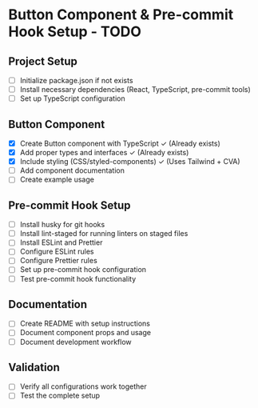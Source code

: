 # Button Component & Pre-commit Hook Setup - TODO

## Project Setup

- [ ] Initialize package.json if not exists
- [ ] Install necessary dependencies (React, TypeScript, pre-commit tools)
- [ ] Set up TypeScript configuration

## Button Component

- [x] Create Button component with TypeScript ✓ (Already exists)
- [x] Add proper types and interfaces ✓ (Already exists)
- [x] Include styling (CSS/styled-components) ✓ (Uses Tailwind + CVA)
- [ ] Add component documentation
- [ ] Create example usage

## Pre-commit Hook Setup

- [ ] Install husky for git hooks
- [ ] Install lint-staged for running linters on staged files
- [ ] Install ESLint and Prettier
- [ ] Configure ESLint rules
- [ ] Configure Prettier rules
- [ ] Set up pre-commit hook configuration
- [ ] Test pre-commit hook functionality

## Documentation

- [ ] Create README with setup instructions
- [ ] Document component props and usage
- [ ] Document development workflow

## Validation

- [ ] Verify all configurations work together
- [ ] Test the complete setup
